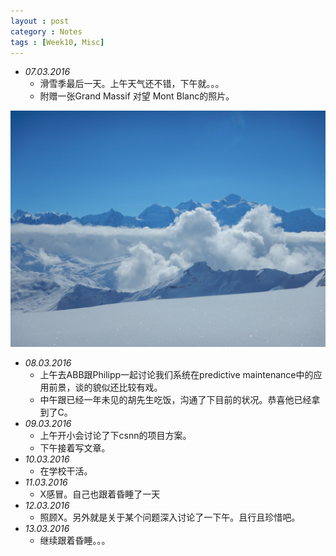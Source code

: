 ```yaml
---
layout : post
category : Notes
tags : [Week10, Misc]
---
```


- *07.03.2016*
    + 滑雪季最后一天。上午天气还不错，下午就。。。 
    + 附赠一张Grand Massif 对望 Mont Blanc的照片。

![image](/images/blog/ski/MontBlanc_GrandMassif.JPG) 

- *08.03.2016*
    + 上午去ABB跟Philipp一起讨论我们系统在predictive maintenance中的应用前景，谈的貌似还比较有戏。
    + 中午跟已经一年未见的胡先生吃饭，沟通了下目前的状况。恭喜他已经拿到了C。
- *09.03.2016*
    + 上午开小会讨论了下csnn的项目方案。
    + 下午接着写文章。
- *10.03.2016*
    + 在学校干活。
- *11.03.2016*
    + X感冒。自己也跟着昏睡了一天
- *12.03.2016*
    + 照顾X。另外就是关于某个问题深入讨论了一下午。且行且珍惜吧。
- *13.03.2016*
    + 继续跟着昏睡。。。
